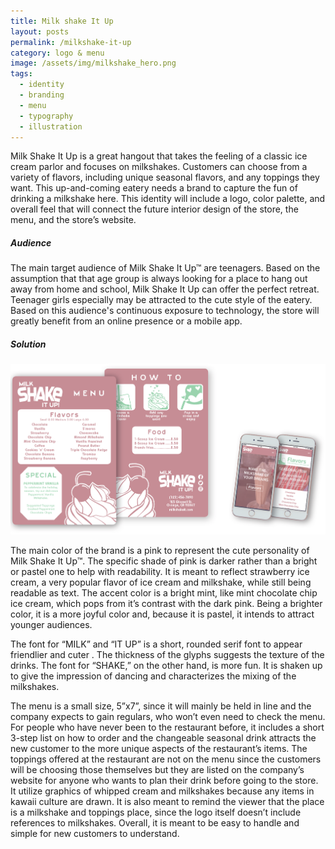 ```yaml
---
title: Milk shake It Up
layout: posts
permalink: /milkshake-it-up
category: logo & menu
image: /assets/img/milkshake_hero.png
tags:
  - identity
  - branding
  - menu
  - typography
  - illustration
---
```

Milk Shake It Up is a great hangout that takes the feeling of a classic ice cream parlor
and focuses on milkshakes. Customers can choose from a variety of flavors, including
unique seasonal flavors, and any toppings they want. This up-and-coming eatery needs
a brand to capture the fun of drinking a milkshake here. This identity will include a logo,
color palette, and overall feel that will connect the future interior design of the store,
the menu, and the store’s website.

##### Audience

The main target audience of Milk Shake It Up™ are teenagers. Based on the assumption that that age group is always looking for a place to hang out away from home and school, Milk Shake It Up can offer the perfect retreat. Teenager girls especially may be attracted to the cute style of the eatery. Based on this audience's continuous exposure to technology, the store will greatly benefit from an online presence or a mobile app.

##### Solution

![](/assets/img/milkshake_design.png)

The main color of the brand is a pink to represent the cute personality of Milk Shake It Up™. The specific shade of pink is darker rather than a bright or pastel one to help with readability. It is meant to reflect strawberry ice cream, a very popular flavor
of ice cream and milkshake, while still being readable as text. The accent color is a bright mint, like mint chocolate chip ice cream,
which pops from it’s contrast with the dark pink. Being a brighter color, it is a more joyful color and, because it is pastel, it intends to attract younger audiences.

The font for “MILK” and “IT UP” is a short, rounded serif font to
appear friendlier and cuter . The thickness of the glyphs suggests
the texture of the drinks. The font for “SHAKE,” on the other hand,
is more fun. It is shaken up to give the impression of dancing and
characterizes the mixing of the milkshakes.

The menu is a small size, 5”x7”, since it will mainly be held in
line and the company expects to gain regulars, who won’t even
need to check the menu. For people who have never been to
the restaurant before, it includes a short 3-step list on how
to order and the changeable seasonal drink attracts the new
customer to the more unique aspects of the restaurant’s items.
The toppings offered at the restaurant are not on the menu since
the customers will be choosing those themselves but they are
listed on the company’s website for anyone who wants to plan
their drink before going to the store. It utilize graphics of whipped
cream and milkshakes because any items in kawaii culture are
drawn. It is also meant to remind the viewer that the place is
a milkshake and toppings place, since the logo itself doesn’t
include references to milkshakes. Overall, it is meant to be easy
to handle and simple for new customers to understand.